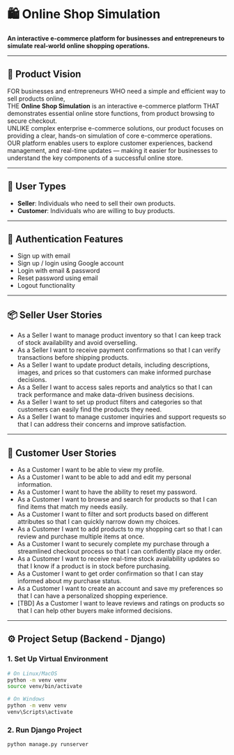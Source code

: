 # 🛍️ Online Shop Simulation

**An interactive e-commerce platform for businesses and entrepreneurs to simulate real-world online shopping operations.**

---

## 🚀 Product Vision

FOR businesses and entrepreneurs WHO need a simple and efficient way to sell products online,  
THE **Online Shop Simulation** is an interactive e-commerce platform THAT demonstrates essential online store functions, from product browsing to secure checkout.  
UNLIKE complex enterprise e-commerce solutions, our product focuses on providing a clear, hands-on simulation of core e-commerce operations.  
OUR platform enables users to explore customer experiences, backend management, and real-time updates — making it easier for businesses to understand the key components of a successful online store.

---

## 👥 User Types

- **Seller**: Individuals who need to sell their own products.  
- **Customer**: Individuals who are willing to buy products.

---

## 🔐 Authentication Features

- Sign up with email  
- Sign up / login using Google account  
- Login with email & password  
- Reset password using email  
- Logout functionality

---

## 📦 Seller User Stories

- As a Seller I want to manage product inventory so that I can keep track of stock availability and avoid overselling.  
- As a Seller I want to receive payment confirmations so that I can verify transactions before shipping products.  
- As a Seller I want to update product details, including descriptions, images, and prices so that customers can make informed purchase decisions.  
- As a Seller I want to access sales reports and analytics so that I can track performance and make data-driven business decisions.  
- As a Seller I want to set up product filters and categories so that customers can easily find the products they need.  
- As a Seller I want to manage customer inquiries and support requests so that I can address their concerns and improve satisfaction.

---

## 🛒 Customer User Stories

- As a Customer I want to be able to view my profile.  
- As a Customer I want to be able to add and edit my personal information.  
- As a Customer I want to have the ability to reset my password.  
- As a Customer I want to browse and search for products so that I can find items that match my needs easily.  
- As a Customer I want to filter and sort products based on different attributes so that I can quickly narrow down my choices.  
- As a Customer I want to add products to my shopping cart so that I can review and purchase multiple items at once.  
- As a Customer I want to securely complete my purchase through a streamlined checkout process so that I can confidently place my order.  
- As a Customer I want to receive real-time stock availability updates so that I know if a product is in stock before purchasing.  
- As a Customer I want to get order confirmation so that I can stay informed about my purchase status.  
- As a Customer I want to create an account and save my preferences so that I can have a personalized shopping experience.  
- [TBD] As a Customer I want to leave reviews and ratings on products so that I can help other buyers make informed decisions.

---

## ⚙️ Project Setup (Backend - Django)

### 1. Set Up Virtual Environment

```bash
# On Linux/MacOS
python -m venv venv
source venv/bin/activate

# On Windows
python -m venv venv
venv\Scripts\activate
```
### 2. Run Django Project
```bash
python manage.py runserver
```


